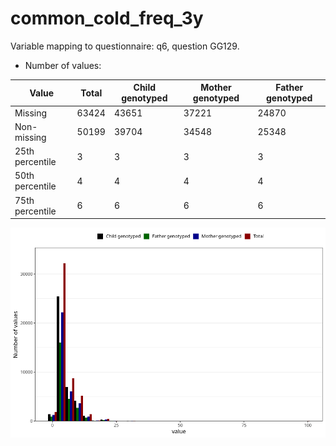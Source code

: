 # common_cold_freq_3y
Variable mapping to questionnaire: q6, question GG129.
- Number of values:

| Value | Total | Child genotyped | Mother genotyped | Father genotyped |
| ----- | ----- | --------------- | ---------------- | ---------------- |
| Missing | 63424 | 43651 | 37221 | 24870 |
| Non-missing | 50199 | 39704 | 34548 | 25348 |
| 25th percentile | 3 | 3 | 3 | 3 |
| 50th percentile | 4 | 4 | 4 | 4 |
| 75th percentile | 6 | 6 | 6 | 6 |



![](common_cold_freq_3y_n.png)



